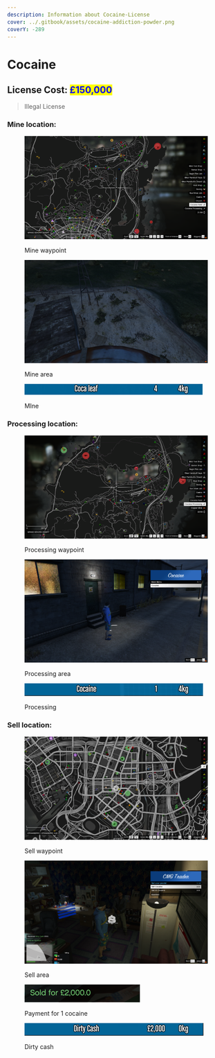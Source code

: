```yaml
---
description: Information about Cocaine-License
cover: ../.gitbook/assets/cocaine-addiction-powder.png
coverY: -289
---
```


# Cocaine

## License Cost: <mark style="color:blue;">£150,000</mark>

> Illegal License

### Mine location:

<div>

<figure><img src="../.gitbook/assets/Cocaine mine 1.png" alt=""><figcaption><p>Mine waypoint</p></figcaption></figure>

 

<figure><img src="../.gitbook/assets/Cocaine mine 2.png" alt=""><figcaption><p>Mine area</p></figcaption></figure>

</div>

<figure><img src="../.gitbook/assets/Cocaine mine 3.png" alt=""><figcaption><p>MIne</p></figcaption></figure>

### Processing location:

<div>

<figure><img src="../.gitbook/assets/Cocaine processing 1.png" alt=""><figcaption><p>Processing waypoint</p></figcaption></figure>

 

<figure><img src="../.gitbook/assets/Cocaine processing 2.png" alt=""><figcaption><p>Processing area</p></figcaption></figure>

</div>

<figure><img src="../.gitbook/assets/Cocaine processing 3.png" alt=""><figcaption><p>Processing</p></figcaption></figure>

### Sell location:

<div>

<figure><img src="../.gitbook/assets/Cocaine sell 1.png" alt=""><figcaption><p>Sell waypoint</p></figcaption></figure>

 

<figure><img src="../.gitbook/assets/Cocaine sell 2.png" alt=""><figcaption><p>Sell area</p></figcaption></figure>

</div>

<div>

<figure><img src="../.gitbook/assets/Cocaine sell 3.png" alt=""><figcaption><p>Payment for 1 cocaine</p></figcaption></figure>

 

<figure><img src="../.gitbook/assets/Cocaine sell 4.png" alt=""><figcaption><p>Dirty cash</p></figcaption></figure>

</div>
